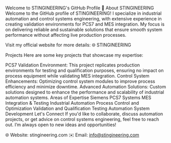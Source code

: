 Welcome to STINGINEERING's GitHub Profile 👋
About STINGINEERING
Welcome to the GitHub profile of STINGINEERING! I specialize in industrial automation and control systems engineering, with extensive experience in creating validation environments for PCS7 and MES integration. My focus is on delivering reliable and sustainable solutions that ensure smooth system performance without affecting live production processes.

Visit my official website for more details:
🌐 STINGINEERING

Projects
Here are some key projects that showcase my expertise:

PCS7 Validation Environment: This project replicates production environments for testing and qualification purposes, ensuring no impact on process equipment while validating MES integration.
Control System Enhancements: Optimizing control system modules to improve process efficiency and minimize downtime.
Advanced Automation Solutions: Custom solutions designed to enhance the performance and scalability of industrial automation systems.
Areas of Expertise
Siemens PCS7 Systems
MES Integration & Testing
Industrial Automation
Process Control and Optimization
Validation and Qualification Testing
Automation System Development
Let's Connect
If you'd like to collaborate, discuss automation projects, or get advice on control systems engineering, feel free to reach out. I’m always open to new ideas and opportunities!

🌐 Website: stingineering.com
✉️ Email: info@stingineering.com


